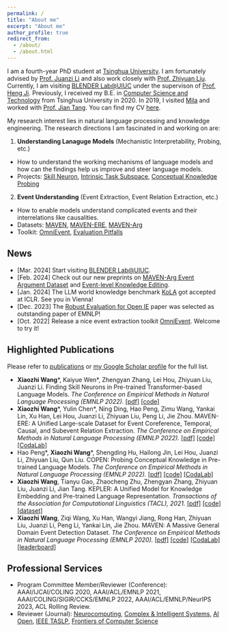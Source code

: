 ```yaml
---
permalink: /
title: "About me"
excerpt: "About me"
author_profile: true
redirect_from: 
  - /about/
  - /about.html
---
```


I am a fourth-year PhD student at [Tsinghua University](https://www.tsinghua.edu.cn/publish/thu2018en/index.html). I am fortunately advised by [Prof. Juanzi Li](http://keg.cs.tsinghua.edu.cn/persons/ljz/) and also work closely with [Prof. Zhiyuan Liu](http://nlp.csai.tsinghua.edu.cn/~lzy/). Currently, I am visiting [BLENDER Lab@UIUC](https://blender.cs.illinois.edu/) under the supervison of [Prof. Heng Ji](https://blender.cs.illinois.edu/hengji.html). Previously, I received my B.E. in [Computer Science and Technology](http://www.cs.tsinghua.edu.cn/) from Tsinghua University in 2020. In 2019, I visited [Mila](https://mila.quebec/) and worked with [Prof. Jian Tang](https://jian-tang.com/). You can find my CV [here](/cv/).

My research interest lies in natural language processing and knowledge engineering. The research directions I am fascinated in and working on are:

1. **Understanding Lanaguge Models** (Mechanistic Interpretability, Probing, etc.)
  - How to understand the working mechanisms of language models and how can the findings help us improve and steer language models.
  - Projects: [Skill Neuron](/files/EMNLP22-SkillNeuron/SkillNeuron.pdf), [Intrinsic Task Subspace](https://arxiv.org/abs/2110.07867), [Conceptual Knowledge Probing](/files/EMNLP22-COPEN/COPEN.pdf) 
2. **Event Understanding** (Event Extraction, Event Relation Extraction, etc.)
  - How to enable models understand complicated events and their interrelations like causalities.
  - Datasets: [MAVEN](/files/EMNLP20-MAVEN/MAVEN.pdf), [MAVEN-ERE](/files/EMNLP22-MAVEN-ERE/MAVEN-ERE.pdf), [MAVEN-Arg](https://arxiv.org/abs/2311.09105)
  - Toolkit: [OmniEvent](https://github.com/THU-KEG/OmniEvent), [Evaluation Pitfalls](https://aclanthology.org/2023.findings-acl.586.pdf) 


## News
* [Mar. 2024] Start visiting [BLENDER Lab@UIUC](https://blender.cs.illinois.edu/).
* [Feb. 2024] Check out our new preprints on [MAVEN-Arg Event Argument Dataset](https://arxiv.org/abs/2311.09105) and [Event-level Knowledge Editing](https://arxiv.org/abs/2402.13093).
* [Jan. 2024] The LLM world knowledge benchmark [KoLA](https://arxiv.org/abs/2306.09296) got accepted at ICLR. See you in Vienna!
* [Dec. 2023] The [Robust Evaluation for Open IE](https://arxiv.org/abs/2305.13981) paper was selected as outstanding paper of EMNLP!
* [Oct. 2022] Release a nice event extraction toolkit [OmniEvent](https://github.com/THU-KEG/OmniEvent). Welcome to try it!

## Highlighted Publications

Please refer to [publications](/publications/) or [my Google Scholar profile](https://scholar.google.com/citations?user=DjpXXZkAAAAJ) for the full list.

* <strong>Xiaozhi Wang</strong>\*, Kaiyue Wen\*, Zhengyan Zhang, Lei Hou, Zhiyuan Liu, Juanzi Li. Finding Skill Neurons in Pre-trained Transformer-based Language Models. <i>The Conference on Empirical Methods in Natural Language Processing (EMNLP 2022).</i> [[pdf]](/files/EMNLP22-SkillNeuron/SkillNeuron.pdf) [[code]](https://github.com/THU-KEG/Skill-Neuron)
* <strong>Xiaozhi Wang</strong>\*, Yulin Chen\*, Ning Ding, Hao Peng, Zimu Wang, Yankai Lin, Xu Han, Lei Hou, Juanzi Li, Zhiyuan Liu, Peng Li, Jie Zhou. MAVEN-ERE: A Unified Large-scale Dataset for Event Coreference, Temporal, Causal, and Subevent Relation Extraction. <i>The Conference on Empirical Methods in Natural Language Processing (EMNLP 2022).</i> [[pdf]](/files/EMNLP22-MAVEN-ERE/MAVEN-ERE.pdf) [[code]](https://github.com/THU-KEG/MAVEN-ERE) [[CodaLab]](https://codalab.lisn.upsaclay.fr/competitions/8691)
* Hao Peng\*, <strong>Xiaozhi Wang</strong>\*, Shengding Hu, Hailong Jin, Lei Hou, Juanzi Li, Zhiyuan Liu, Qun Liu. COPEN: Probing Conceptual Knowledge in Pre-trained Language Models. <i>The Conference on Empirical Methods in Natural Language Processing (EMNLP 2022).</i> [[pdf]](/files/EMNLP22-COPEN/COPEN.pdf) [[code]](https://github.com/THU-KEG/COPEN) [[CodaLab]](https://codalab.lisn.upsaclay.fr/competitions/8542)
* <strong>Xiaozhi Wang</strong>, Tianyu Gao, Zhaocheng Zhu, Zhengyan Zhang, Zhiyuan Liu, Juanzi Li, Jian Tang. KEPLER: A Unified Model for Knowledge Embedding and Pre-trained Language Representation. <i>Transactions of the Association for Computational Linguistics (TACL), 2021.</i> [[pdf]](/files/TACL-KEPLER/KEPLER.pdf) [[code]](https://github.com/THU-KEG/KEPLER) [[dataset]](https://deepgraphlearning.github.io/project/wikidata5m)
* <strong>Xiaozhi Wang</strong>, Ziqi Wang, Xu Han, Wangyi Jiang, Rong Han, Zhiyuan Liu, Juanzi Li, Peng Li, Yankai Lin, Jie Zhou. MAVEN: A Massive General Domain Event Detection Dataset. <i>The Conference on Empirical Methods in Natural Language Processing (EMNLP 2020).</i> [[pdf]](/files/EMNLP20-MAVEN/MAVEN.pdf) [[code]](https://github.com/THU-KEG/MAVEN-dataset) [[CodaLab]](https://codalab.lisn.upsaclay.fr/competitions/395) [[leaderboard]](https://thukeg.gitee.io/maven/)



## Professional Services

* Program Committee Member/Reviewer (Conference): AAAI/IJCAI/COLING 2020, AAAI/ACL/EMNLP 2021, AAAI/COLING/SIGIR/CCKS/EMNLP 2022, AAAI/ACL/EMNLP/NeurIPS 2023, ACL Rolling Review.
* Reviewer (Journal): [Neurocomputing](https://www.sciencedirect.com/journal/neurocomputing), [Complex & Intelligent Systems](https://www.springer.com/journal/40747), [AI Open](https://www.sciencedirect.com/journal/ai-open), [IEEE TASLP](https://signalprocessingsociety.org/publications-resources/ieeeacm-transactions-audio-speech-and-language-processing), [Frontiers of Computer Science](https://www.springer.com/journal/11704)
<!-- * Review Assistant: COLING/EMNLP 2018, IJCAI/SIGIR/ACL 2019 -->